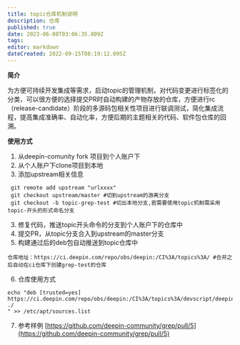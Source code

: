 ```yaml
---
title: topic仓库机制说明
description: 仓库
published: true
date: 2023-06-08T03:06:35.809Z
tags: 
editor: markdown
dateCreated: 2022-09-15T08:19:12.095Z
---
```


**简介**

为方便可持续开发集成等需求，启动topic的管理机制，对代码变更进行标签化的分类，可以很方便的选择提交PR时自动构建的产物存放的仓库，方便进行rc（release-candidate）阶段的多源码包相关性项目进行联调测试，简化集成流程，提高集成准确率、自动化率，方便后期的主题相关的代码、软件包仓库的回溯。


**使用方式**

1. 从deepin-comunity fork 项目到个人账户下
2. 从个人账户下clone项目到本地
3. 添加upstream相关信息

```plain
 git remote add upstream "urlxxxx"
 git checkout upstream/master #切到upstream的游离分支
 git checkout -b topic-grep-test #切出本地分支,若需要使用topic机制需采用topic-开头的形式命名分支

```

3. 修复代码，推送topic开头命令的分支到个人账户下的仓库中
4. 提交PR，从topic分支合入到upstream的master分支
5. 构建通过后的deb包自动推送到topic仓库中

```plain
仓库地址：https://ci.deepin.com/repo/obs/deepin:/CI%3A/topics%3A/ #合并之后自动在ci仓库下创建grep-test的仓库
```

6. 仓库使用方式

```plain
echo "deb [trusted=yes] https://ci.deepin.com/repo/obs/deepin:/CI%3A/topics%3A/devscript/deepin_develop/ ./
" >> /etc/apt/sources.list
```

7. 参考样例
   [https://github.com/deepin-community/grep/pull/5](https://github.com/deepin-community/grep/pull/5)

